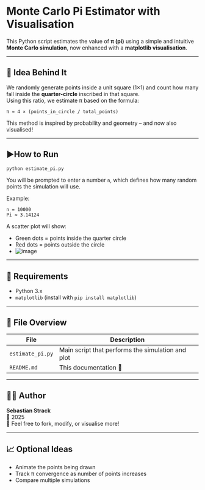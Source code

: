 
# Monte Carlo Pi Estimator with Visualisation

This Python script estimates the value of **π (pi)** using a simple and intuitive **Monte Carlo simulation**, now enhanced with a **matplotlib visualisation**.

---

## 🧠 Idea Behind It

We randomly generate points inside a unit square (1×1) and count how many fall inside the **quarter-circle** inscribed in that square.  
Using this ratio, we estimate π based on the formula:

```
π ≈ 4 × (points_in_circle / total_points)
```

This method is inspired by probability and geometry – and now also visualised!

---

## ▶How to Run

```bash
python estimate_pi.py
```

You will be prompted to enter a number `n`, which defines how many random points the simulation will use.

Example:

```text
n = 10000
Pi ≈ 3.14124
```

A scatter plot will show:
- Green dots = points inside the quarter circle
- Red dots = points outside the circle
- ![image](https://github.com/user-attachments/assets/c079c4e3-cf18-47e7-8c46-d9fc9ee493f3)


---

## 🧰 Requirements

- Python 3.x
- `matplotlib` (install with `pip install matplotlib`)

---

## 📁 File Overview

| File             | Description                                       |
|------------------|---------------------------------------------------|
| `estimate_pi.py` | Main script that performs the simulation and plot |
| `README.md`      | This documentation 📖                              |

---

## 🧑‍💻 Author

**Sebastian Strack**  
📅 2025  
💬 Feel free to fork, modify, or visualise more!

---

## 📈 Optional Ideas

- Animate the points being drawn
- Track π convergence as number of points increases
- Compare multiple simulations

